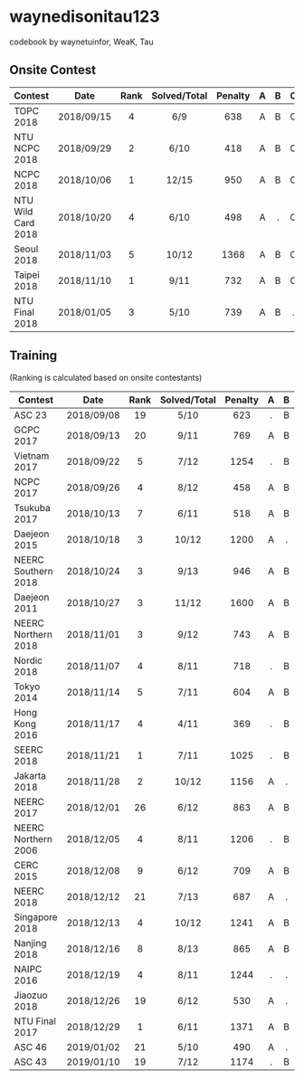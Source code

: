 waynedisonitau123
================

codebook by waynetuinfor, WeaK, Tau

## Onsite Contest
| Contest                  | Date          | Rank | Solved/Total | Penalty | A | B | C | D | E | F | G | H | I | J | K | L | M | N | O |
|--------------------------|:-------------:|:----:|:------------:|:-------:|:-:|:-:|:-:|:-:|:-:|:-:|:-:|:-:|:-:|:-:|:-:|:-:|:-:|:-:|:-:|
| TOPC 2018                | 2018/09/15    |   4  |     6/9      |   638   | A | B | C | D | E | F | . | . | . |
| NTU NCPC 2018            | 2018/09/29    |   2  |     6/10     |   418   | A | B | C | . | . | F | G | . | I | . | 
| NCPC 2018                | 2018/10/06    |   1  |    12/15     |   950   | A | B | C | D | E | F | G | H | I | J | . | . | M | . | O |
| NTU Wild Card 2018       | 2018/10/20    |   4  |     6/10     |   498   | A | . | C | . | E | F | . | H | . | J |
| Seoul 2018               | 2018/11/03    |   5  |    10/12     |   1368  | A | B | C | D | E | F | G | . | . | J | K | L |
| Taipei 2018              | 2018/11/10    |   1  |     9/11     |   732   | A | B | C | D | E | . | G | . | I | J | K |
| NTU Final 2018           | 2018/01/05    |   3  |     5/10     |   739   | A | B | . | D | E | . | . | . | I | . |


## Training
(Ranking is calculated based on onsite contestants)

| Contest                  | Date          | Rank | Solved/Total | Penalty | A | B | C | D | E | F | G | H | I | J | K | L | M |
|--------------------------|:-------------:|:----:|:------------:|:-------:|:-:|:-:|:-:|:-:|:-:|:-:|:-:|:-:|:-:|:-:|:-:|:-:|:-:|
| ASC 23                   | 2018/09/08    |  19  |     5/10     |   623   | . | B | . | . | E | . | G | H | I | . |
| GCPC 2017                | 2018/09/13    |  20  |     9/11     |   769   | A | B | C | D | E | F | G | . | I | . | K |
| Vietnam 2017             | 2018/09/22    |   5  |     7/12     |   1254  | . | B | C | . | E | F | . | H | I | J | . | . |
| NCPC 2017                | 2018/09/26    |   4  |     8/12     |   458   | A | B | C | D | E | F | . | H | I | . | . | . |
| Tsukuba 2017             | 2018/10/13    |   7  |     6/11     |   518   | A | B | C | . | . | F | G | . | I | . | . |
| Daejeon 2015             | 2018/10/18    |   3  |    10/12     |   1200  | A | . | C | . | E | F | G | H | I | J | K | L |
| NEERC Southern 2018      | 2018/10/24    |   3  |     9/13     |   946   | A | B | C | D | E | F | G | H | . | . | K | . | . |
| Daejeon 2011             | 2018/10/27    |   3  |    11/12     |   1600  | A | B | C | D | E | F | G | H | I | J | . | L |
| NEERC Northern 2018      | 2018/11/01    |   3  |     9/12     |   743   | A | B | C | . | E | F | . | H | I | . | K | L |
| Nordic 2018              | 2018/11/07    |   4  |     8/11     |   718   | . | B | C | D | E | . | . | H | I | J | K |
| Tokyo 2014               | 2018/11/14    |   5  |     7/11     |   604   | A | B | C | D | E | F | G | . | . | . | . |
| Hong Kong 2016           | 2018/11/17    |   4  |     4/11     |   369   | . | B | C | D | . | . | . | . | . | . | K |
| SEERC 2018               | 2018/11/21    |   1  |     7/11     |   1025  | . | B | C | D | E | . | . | . | I | J | K |
| Jakarta 2018             | 2018/11/28    |   2  |    10/12     |   1156  | A | . | C | D | . | F | G | H | I | J | K | L |
| NEERC 2017               | 2018/12/01    |  26  |     6/12     |   863   | A | B | C | D | E | . | . | . | . | . | . | L |
| NEERC Northern 2006      | 2018/12/05    |   4  |     8/11     |   1206  | . | B | C | D | . | F | G | H | . | J | K |
| CERC 2015                | 2018/12/08    |   9  |     6/12     |   709   | A | B | . | D | . | F | . | H | . | . | K | . |
| NEERC 2018               | 2018/12/12    |  21  |     7/13     |   687   | A | . | . | . | E | F | G | . | . | . | K | L | M |
| Singapore 2018           | 2018/12/13    |   4  |    10/12     |   1241  | A | B | C | D | . | F | G | H | . | J | K | L |
| Nanjing 2018             | 2018/12/16    |   8  |     8/13     |   865   | A | B | . | D | . | . | G | . | I | J | K | . | M |
| NAIPC 2016               | 2018/12/19    |   4  |     8/11     |   1244  | . | . | C | D | E | F | G | . | I | J | K |
| Jiaozuo 2018             | 2018/12/26    |  19  |     6/12     |   530   | A | . | . | D | E | F | . | H | I | . | . | . |
| NTU Final 2017           | 2018/12/29    |   1  |     6/11     |   1371  | A | B | . | . | . | F | G | H | . | J | . |
| ASC 46                   | 2019/01/02    |  21  |     5/10     |   490   | A | . | . | . | E | F | G | . | . | J |
| ASC 43                   | 2019/01/10    |  19  |     7/12     |   1174  | . | B | . | . | E | . | . | H | I | J | K | L |
